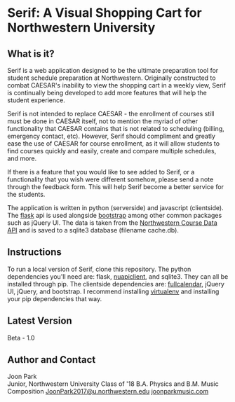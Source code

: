 # Serif: A Visual Shopping Cart for Northwestern University

What is it?
------------------------------
Serif is a web application designed to be the ultimate preparation tool for student schedule preparation at Northwestern. Originally constructed to combat CAESAR's inability to view the shopping cart in a weekly view, Serif is continually being developed to add more features that will help the student experience.

Serif is not intended to replace CAESAR - the enrollment of courses still must be done in CAESAR itself, not to mention the myriad of other functionality that CAESAR contains that is not related to scheduling (billing, emergency contact, etc). However, Serif should compliment and greatly ease the use of CAESAR for course enrollment, as it will allow students to find courses quickly and easily, create and compare multiple schedules, and more.

If there is a feature that you would like to see added to Serif, or a functionality that you wish were different somehow, please send a note through the feedback form. This will help Serif become a better service for the students.

The application is written in python (serverside) and javascript (clientside). The <a href='http://flask.pocoo.org/'>flask</a> api is used alongside <a href='http://getbootstrap.com/'>bootstrap</a> among other common packages such as jQuery UI. The data is taken from the <a href='http://developer.asg.northwestern.edu/'>Northwestern Course Data API</a> and is saved to a sqlite3 database (filename cache.db).

Instructions
------------------------------
To run a local version of Serif, clone this repository. The python dependencies you'll need are: flask, <a href='https://github.com/northwesternapis/python-client'>nuapiclient</a>, and sqlite3. They can all be installed through pip. The clientside dependencies are: <a href='http://fullcalendar.io/'>fullcalendar</a>, jQuery UI, jQuery, and bootstrap. I recommend installing <a href='https://virtualenv.pypa.io/en/latest/'>virtualenv</a> and installing your pip dependencies that way.

Latest Version
------------------------------
Beta - 1.0

Author and Contact
------------------------------
Joon Park<br>
Junior, Northwestern University Class of '18
B.A. Physics and B.M. Music Composition
JoonPark2017@u.northwestern.edu
<a href='http://joonparkmusic.com'>joonparkmusic.com</a>
